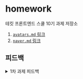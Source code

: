 # homework

테킷 프론트엔드 스쿨 10기 과제 저장소

1. [`avatars.md` 링크](https://github.com/EraMorgett4/homework/blob/main/avatars/avatars.md)
2. [`naver.md` 링크](https://github.com/EraMorgett4/homework/blob/main/naver/naver.md)

## 피드백

<details>
<summary>1차 과제 피드백</summary> 
<div markdown="0">

- 마크업
  - Avatar1이 적절한 대체텍스트라고 볼 수 없음. 유저명 또는 사용자의 이름을 제공하는 것을 고려해보기 바람.
  - data-status 속성에 지정된 online과 offline이라는 값만으로 상태정보를 알 수 없음.
- 스타일링
  - overflow: visible의 경우 기본값이므로 선언할 이유가 없음.
  - float: left를 지정하면 display가 block으로 렌더링되기때문에 float 속성과 display: block을 함께 선언할 필요는 없음.
  - flex-wrap: wrap-reverse로 설정할 경우 8번 이미지부터 1번 이미지 순서로 배치됨. 5 ~ 8번 / 1 ~ 4번 순으로 배치되어야 함.

</div>
</details>
